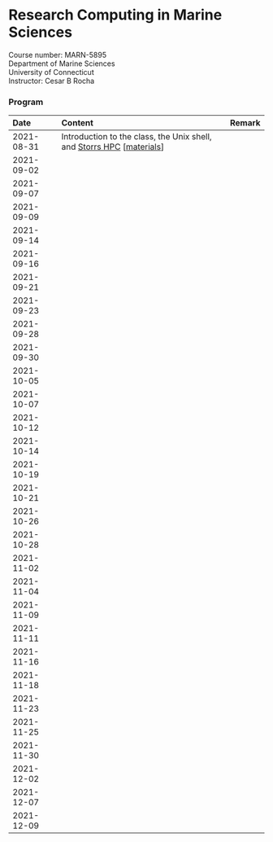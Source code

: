 # Research Computing in Marine Sciences
Course number: MARN-5895</br>
Department of Marine Sciences</br>
University of Connecticut</br>
Instructor: Cesar B Rocha

### Program
| Date          | Content                              |     Remark |
|:-------------------|:-------------------------|--------------:|
| 2021-08-31    | Introduction to the class, the Unix shell, and [Storrs HPC](https://hpc.uconn.edu) [[materials](./lessons/01/)]         |           |
| 2021-09-02    |            |         |
| 2021-09-07    |            |         |
| 2021-09-09    |            |         |
| 2021-09-14    |            |         |
| 2021-09-16    |            |         |
| 2021-09-21    |            |         |
| 2021-09-23    |            |         |
| 2021-09-28    |            |         |
| 2021-09-30    |            |         |
| 2021-10-05    |            |         |
| 2021-10-07    |            |         |
| 2021-10-12    |            |         |
| 2021-10-14    |            |         |
| 2021-10-19    |            |         |
| 2021-10-21    |            |         |
| 2021-10-26    |            |         |
| 2021-10-28    |            |         |
| 2021-11-02    |            |         |
| 2021-11-04    |            |         |
| 2021-11-09    |            |         |
| 2021-11-11    |            |         |
| 2021-11-16    |            |         |
| 2021-11-18    |            |         |
| 2021-11-23    |            |         |
| 2021-11-25    |            |         |
| 2021-11-30    |            |         |
| 2021-12-02    |            |         |
| 2021-12-07    |            |         |
| 2021-12-09    |            |         |
